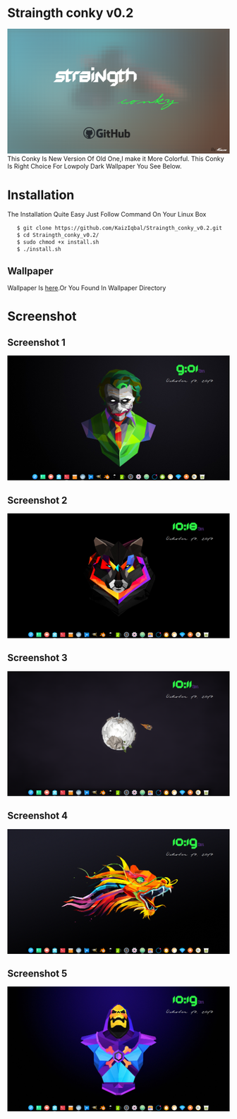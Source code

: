 # Straingth conky v0.2
![alt text](https://github.com/KaizIqbal/Straingth_conky_v0.2/blob/master/logo%201080p.png)
This Conky Is New Version Of Old One,I make it More Colorful.
This Conky Is Right Choice For Lowpoly Dark Wallpaper You See Below.

# Installation

The Installation Quite Easy Just Follow Command On Your Linux Box

       $ git clone https://github.com/KaizIqbal/Straingth_conky_v0.2.git
       $ cd Straingth_conky_v0.2/
       $ sudo chmod +x install.sh
       $ ./install.sh
## Wallpaper
  Wallpaper Is [here](https://github.com/KaizIqbal/Straingth_conky_v0.2/tree/master/Wallpaper).Or You Found In Wallpaper Directory
  
# Screenshot
## Screenshot 1

![alt text](https://github.com/KaizIqbal/Straingth_conky_v0.2/blob/master/Demo/1.png)

## Screenshot 2

![alt text](https://github.com/KaizIqbal/Straingth_conky_v0.2/blob/master/Demo/2.png)

## Screenshot 3

![alt text](https://github.com/KaizIqbal/Straingth_conky_v0.2/blob/master/Demo/3.png)

## Screenshot 4

![alt text](https://github.com/KaizIqbal/Straingth_conky_v0.2/blob/master/Demo/4.png)

## Screenshot 5

![alt text](https://github.com/KaizIqbal/Straingth_conky_v0.2/blob/master/Demo/5.png)


